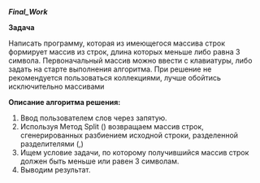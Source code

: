 ***Final_Work***

**Задача**

Написать программу, которая из имеющегося массива строк формирует массив из строк, длина которых меньше либо равна 3 символа. Первоначальный массив можно ввести с клавиатуры, либо задать на старте выполнения алгоритма. При решение не рекомендуется пользоваться коллекциями, лучше обойтись исключительно массивами

**Описание алгоритма решения:**
1. Ввод пользователем слов через запятую.
2. Используя Метод Split () возвращаем массив строк, сгенерированных разбиением исходной строки, разделенной разделителями (,)
3. Ищем условие задачи, по которому получившийся массив строк должен быть меньше или равен 3 символам.
4. Выводим результат.

